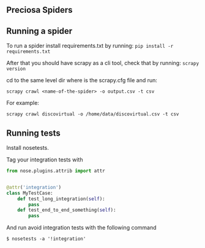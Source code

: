 Preciosa Spiders
----------------

## Running a spider

To run a spider install requirements.txt by running:
`pip install -r requirements.txt`

After that you should have scrapy as a cli tool, check that by running:
`scrapy version`

cd to the same level dir where is the scrapy.cfg file and run: 
```
scrapy crawl <name-of-the-spider> -o output.csv -t csv
```

For example:
```
scrapy crawl discovirtual -o /home/data/discovirtual.csv -t csv
```


## Running tests

Install nosetests. 

Tag your integration tests with 

```python
from nose.plugins.attrib import attr


@attr('integration')
class MyTestCase:
    def test_long_integration(self):
        pass
    def test_end_to_end_something(self):
        pass
```

And run avoid integration tests with the following command
```
$ nosetests -a '!integration'
```

